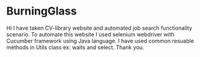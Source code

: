 # BurningGlass
Hi 
I have taken CV-library website and automated job search functionality scenario. To automate this website I used selenium webdriver with Cucumber framework using Java language.
I have used common resuable methods in Utils class ex: waits and select.
Thank you.
